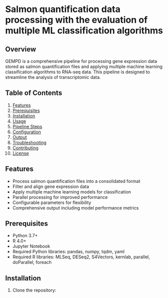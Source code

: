 # Salmon quantification data processing with the evaluation of multiple ML classification algorithms

## Overview

GEMPD is a comprehensive pipeline for processing gene expression data stored as salmon quantification files and applying multiple machine learning classification algorithms to RNA-seq data. This pipeline is designed to streamline the analysis of transcriptomic data.

## Table of Contents

1. [Features](#features)
2. [Prerequisites](#prerequisites)
3. [Installation](#installation)
4. [Usage](#usage)
5. [Pipeline Steps](#pipeline-steps)
6. [Configuration](#configuration)
7. [Output](#output)
8. [Troubleshooting](#troubleshooting)
9. [Contributing](#contributing)
10. [License](#license)

## Features

- Process salmon quantification files into a consolidated format
- Filter and align gene expression data
- Apply multiple machine learning models for classification
- Parallel processing for improved performance
- Configurable parameters for flexibility
- Comprehensive output including model performance metrics

## Prerequisites

- Python 3.7+
- R 4.0+
- Jupyter Notebook
- Required Python libraries: pandas, numpy, tqdm, yaml
- Required R libraries: MLSeq, DESeq2, S4Vectors, kernlab, parallel, doParallel, foreach

## Installation

1. Clone the repository:
